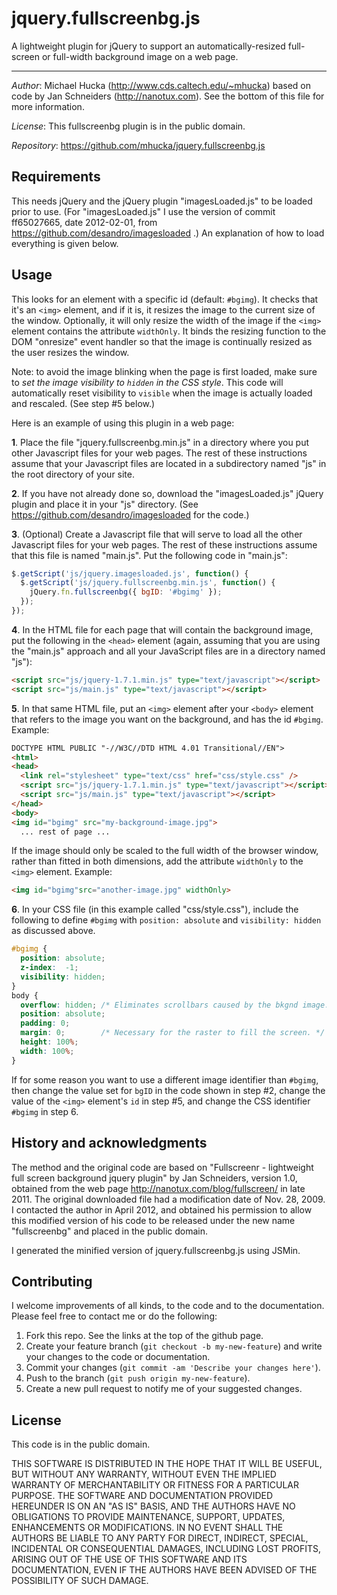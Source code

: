 jquery.fullscreenbg.js
======================

A lightweight plugin for jQuery to support an automatically-resized
full-screen or full-width background image on a web page.

----

*Author*: Michael Hucka (http://www.cds.caltech.edu/~mhucka) based on code
by Jan Schneiders (http://nanotux.com).  See the bottom of this file for
more information.

*License*:       This fullscreenbg plugin is in the public domain.

*Repository*:    https://github.com/mhucka/jquery.fullscreenbg.js
 
Requirements
------------

This needs jQuery and the jQuery plugin "imagesLoaded.js" to be loaded prior
to use.  (For "imagesLoaded.js" I use the version of commit ff65027665, date
2012-02-01, from https://github.com/desandro/imagesloaded .)  An explanation
of how to load everything is given below.

Usage
-----

This looks for an element with a specific id (default: `#bgimg`).  It checks
that it's an `<img>` element, and if it is, it resizes the image to the
current size of the window.  Optionally, it will only resize the width of the
image if the `<img>` element contains the attribute `widthOnly`.  It binds
the resizing function to the DOM "onresize" event handler so that the image
is continually resized as the user resizes the window.

Note: to avoid the image blinking when the page is first loaded, make sure to
*set the image visibility to `hidden` in the CSS style*.  This code will
automatically reset visibility to `visible` when the image is actually loaded
and rescaled.  (See step #5 below.)

Here is an example of using this plugin in a web page:

**1**. Place the file "jquery.fullscreenbg.min.js" in a directory where you
put other Javascript files for your web pages.  The rest of these
instructions assume that your Javascript files are located in a subdirectory
named "js" in the root directory of your site.

**2**. If you have not already done so, download the "imagesLoaded.js" jQuery
plugin and place it in your "js" directory.  (See
https://github.com/desandro/imagesloaded for the code.)

**3**. (Optional) Create a Javascript file that will serve to load all the
other Javascript files for your web pages.  The rest of these instructions
assume that this file is named "main.js".  Put the following code in
"main.js":

~~~~~javascript
$.getScript('js/jquery.imagesloaded.js', function() {
  $.getScript('js/jquery.fullscreenbg.min.js', function() {
    jQuery.fn.fullscreenbg({ bgID: '#bgimg' });
  });
});
~~~~~

**4**. In the HTML file for each page that will contain the background image,
put the following in the `<head>` element (again, assuming that you are using
the "main.js" approach and all your JavaScript files are in a directory named
"js"):

~~~~~HTML
<script src="js/jquery-1.7.1.min.js" type="text/javascript"></script>
<script src="js/main.js" type="text/javascript"></script>
~~~~~

**5**. In that same HTML file, put an `<img>` element after your `<body>`
element that refers to the image you want on the background, and has the id
`#bgimg`.  Example:

~~~~~HTML
DOCTYPE HTML PUBLIC "-//W3C//DTD HTML 4.01 Transitional//EN">
<html>
<head>
  <link rel="stylesheet" type="text/css" href="css/style.css" />
  <script src="js/jquery-1.7.1.min.js" type="text/javascript"></script>
  <script src="js/main.js" type="text/javascript"></script>
</head>
<body>
<img id="bgimg" src="my-background-image.jpg">
  ... rest of page ...
~~~~~

If the image should only be scaled to the full width of the browser window,
rather than fitted in both dimensions, add the attribute `widthOnly` to the
`<img>` element.  Example:

~~~~~HTML
<img id="bgimg"src="another-image.jpg" widthOnly>
~~~~~

**6**. In your CSS file (in this example called "css/style.css"), include the
following to define `#bgimg` with `position: absolute` and `visibility:
hidden` as discussed above.

~~~~~CSS
#bgimg {
  position: absolute;
  z-index:  -1;
  visibility: hidden;
}
body {
  overflow: hidden; /* Eliminates scrollbars caused by the bkgnd image. */
  position: absolute;
  padding: 0;
  margin: 0;        /* Necessary for the raster to fill the screen. */
  height: 100%;
  width: 100%;
}
~~~~~

If for some reason you want to use a different image identifier than
`#bgimg`, then change the value set for `bgID` in the code shown in step #2,
change the value of the `<img>` element's `id` in step #5, and change the CSS
identifier `#bgimg` in step 6.


History and acknowledgments
---------------------------

The method and the original code are based on "Fullscreenr - lightweight
full screen background jquery plugin" by Jan Schneiders, version 1.0,
obtained from the web page http://nanotux.com/blog/fullscreen/ in late
2011.  The original downloaded file had a modification date of Nov. 28,
2009.  I contacted the author in April 2012, and obtained his permission to
allow this modified version of his code to be released under the new name
"fullscreenbg" and placed in the public domain.

I generated the minified version of jquery.fullscreenbg.js using JSMin.

Contributing
------------

I welcome improvements of all kinds, to the code and to the documentation.
Please feel free to contact me or do the following:

1. Fork this repo.  See the links at the top of the github page.
2. Create your feature branch (`git checkout -b my-new-feature`) and write
your changes to the code or documentation.
3. Commit your changes (`git commit -am 'Describe your changes here'`).
4. Push to the branch (`git push origin my-new-feature`).
5. Create a new pull request to notify me of your suggested changes.

License
-------

This code is in the public domain.

THIS SOFTWARE IS DISTRIBUTED IN THE HOPE THAT IT WILL BE USEFUL, BUT WITHOUT
ANY WARRANTY, WITHOUT EVEN THE IMPLIED WARRANTY OF MERCHANTABILITY OR FITNESS
FOR A PARTICULAR PURPOSE.  THE SOFTWARE AND DOCUMENTATION PROVIDED HEREUNDER
IS ON AN "AS IS" BASIS, AND THE AUTHORS HAVE NO OBLIGATIONS TO PROVIDE
MAINTENANCE, SUPPORT, UPDATES, ENHANCEMENTS OR MODIFICATIONS.  IN NO EVENT
SHALL THE AUTHORS BE LIABLE TO ANY PARTY FOR DIRECT, INDIRECT, SPECIAL,
INCIDENTAL OR CONSEQUENTIAL DAMAGES, INCLUDING LOST PROFITS, ARISING OUT OF
THE USE OF THIS SOFTWARE AND ITS DOCUMENTATION, EVEN IF THE AUTHORS HAVE BEEN
ADVISED OF THE POSSIBILITY OF SUCH DAMAGE.
